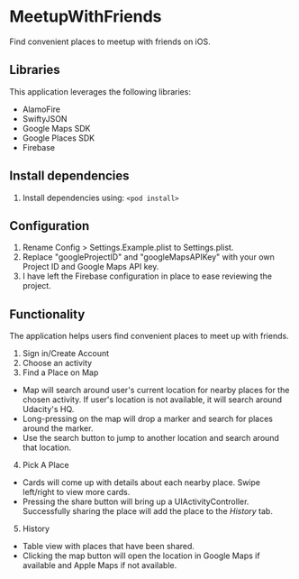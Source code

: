 # MeetupWithFriends
Find convenient places to meetup with friends on iOS.

## Libraries
This application leverages the following libraries:
* AlamoFire
* SwiftyJSON
* Google Maps SDK
* Google Places SDK
* Firebase

## Install dependencies
1. Install dependencies using: `<pod install>`

## Configuration
1. Rename Config > Settings.Example.plist to Settings.plist.
2. Replace "googleProjectID" and "googleMapsAPIKey" with your own Project ID and Google Maps API key.
3. I have left the Firebase configuration in place to ease reviewing the project.

## Functionality
The application helps users find convenient places to meet up with friends.

1. Sign in/Create Account
2. Choose an activity
3. Find a Place on Map
  * Map will search around user's current location for nearby places for the chosen 
  activity. If user's location is not available, it will search around Udacity's HQ.
  * Long-pressing on the map will drop a marker and search for places around the marker.
  * Use the search button to jump to another location and search around that location.
4. Pick A Place
  * Cards will come up with details about each nearby place. Swipe left/right to 
  view more cards.
  * Pressing the share button will bring up a UIActivityController.  Successfully
  sharing the place will add the place to the *History* tab.
5. History
  * Table view with places that have been shared.
  * Clicking the map button will open the location in Google Maps if available 
  and Apple Maps if not available.
